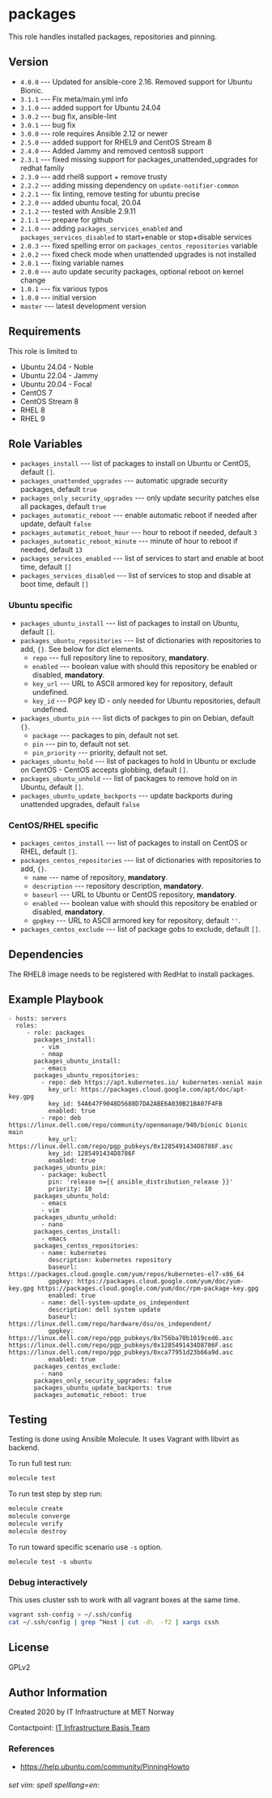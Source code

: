 packages
========

This role handles installed packages, repositories and pinning.

Version
-------

* `4.0.0` --- Updated for ansible-core 2.16. Removed support for Ubuntu Bionic.
* `3.1.1` --- Fix meta/main.yml info
* `3.1.0` --- added support for Ubuntu 24.04
* `3.0.2` --- bug fix, ansible-lint
* `3.0.1` --- bug fix
* `3.0.0` --- role requires Ansible 2.12 or newer
* `2.5.0` --- added support for RHEL9 and CentOS Stream 8
* `2.4.0` --- Added Jammy and removed centos8 support
* `2.3.1` --- fixed missing support for packages_unattended_upgrades for redhat family
* `2.3.0` --- add rhel8 support + remove trusty
* `2.2.2` --- adding missing dependency on `update-notifier-common`
* `2.2.1` --- fix linting, remove testing for ubuntu precise
* `2.2.0` --- added ubuntu focal, 20.04
* `2.1.2` --- tested with Ansible 2.9.11
* `2.1.1` --- prepare for github
* `2.1.0` --- adding `packages_services_enabled` and `packages_services_disabled` to start+enable or stop+disable services
* `2.0.3` --- fixed spelling error on `packages_centos_repositories` variable
* `2.0.2` --- fixed check mode when unattended upgrades is not installed
* `2.0.1` --- fixing variable names
* `2.0.0` --- auto update security packages, optional reboot on kernel change
* `1.0.1` --- fix various typos
* `1.0.0` --- initial version
* `master` --- latest development version

Requirements
------------

This role is limited to

* Ubuntu 24.04 - Noble
* Ubuntu 22.04 - Jammy
* Ubuntu 20.04 - Focal
* CentOS 7
* CentOS Stream 8
* RHEL 8
* RHEL 9

Role Variables
--------------


* `packages_install` --- list of packages to install on Ubuntu or CentOS, default `[]`.
* `packages_unattended_upgrades` --- automatic upgrade security packages, default `true`
* `packages_only_security_upgrades` --- only update security patches else all packages, default `true`
* `packages_automatic_reboot` --- enable automatic reboot if needed after update, default `false`
* `packages_automatic_reboot_hour` --- hour to reboot if needed, default `3`
* `packages_automatic_reboot_minute` --- minute of hour to reboot if needed, default `13`
* `packages_services_enabled` --- list of services to start and enable at boot time, default `[]`
* `packages_services_disabled` --- list of services to stop and disable at boot time, default `[]`

### Ubuntu specific

* `packages_ubuntu_install` --- list of packages to install on Ubuntu, default `[]`.
* `packages_ubuntu_repositories` --- list of dictionaries with repositories to add, `{}`. See below for dict elements.
    * `repo` --- full repository line to repository, __mandatory__.
    * `enabled` --- boolean value with should this repository be enabled or disabled, __mandatory__.
    * `key_url` --- URL to ASCII armored key for repository, default undefined.
    * `key_id` --- PGP key ID - only needed for Ubuntu repositories, default undefined.
* `packages_ubuntu_pin` --- list dicts of packges to pin on Debian, default `{}`.
    * `package` --- packages to pin, default not set.
    * `pin` --- pin to, default not set.
    * `pin_priority` --- priority, default not set.
* `packages_ubuntu_hold` --- list of packages to hold in Ubuntu or exclude on CentOS - CentOS accepts globbing, default `[]`.
* `packages_ubuntu_unhold` --- list of packages to remove hold on in Ubuntu, default `[]`.
* `packages_ubuntu_update_backports` --- update backports during unattended upgrades, default `false`

### CentOS/RHEL specific

* `packages_centos_install` --- list of packages to install on CentOS or RHEL, default `[]`.
* `packages_centos_repositories` --- list of dictionaries with repositories to add, `{}`.
    * `name` --- name of repository, __mandatory__.
    * `description` --- repository description, __mandatory__.
    * `baseurl` --- URL to Ubuntu or CentOS repository, __mandatory__.
    * `enabled` --- boolean value with should this repository be enabled or disabled, __mandatory__.
    * `gpgkey` --- URL to ASCII armored key for repository, default `''`.
* `packages_centos_exclude` --- list of package gobs to exclude, default `[]`.

Dependencies
------------

The RHEL8 image needs to be registered with RedHat to install packages.

Example Playbook
----------------

    - hosts: servers
      roles:
         - role: packages
           packages_install:
             - vim
             - nmap
           packages_ubuntu_install:
             - emacs
           packages_ubuntu_repositories:
             - repo: deb https://apt.kubernetes.io/ kubernetes-xenial main
               key_url: https://packages.cloud.google.com/apt/doc/apt-key.gpg
               key_id: 54A647F9048D5688D7DA2ABE6A030B21BA07F4FB
               enabled: true
             - repo: deb https://linux.dell.com/repo/community/openmanage/940/bionic bionic main
               key_url: https://linux.dell.com/repo/pgp_pubkeys/0x1285491434D8786F.asc
               key_id: 1285491434D8786F
               enabled: true
           packages_ubuntu_pin:
             - package: kubectl
               pin: 'release n={{ ansible_distribution_release }}'
               priority: 10
           packages_ubuntu_hold:
             - emacs
             - vim
           packages_ubuntu_unhold:
             - nano
           packages_centos_install:
             - emacs
           packages_centos_repositories:
             - name: kubernetes
               description: kubernetes repository
               baseurl: https://packages.cloud.google.com/yum/repos/kubernetes-el7-x86_64
               gpgkey: https://packages.cloud.google.com/yum/doc/yum-key.gpg https://packages.cloud.google.com/yum/doc/rpm-package-key.gpg
               enabled: true
             - name: dell-system-update_os_independent
               description: dell system update
               baseurl: https://linux.dell.com/repo/hardware/dsu/os_independent/
               gpgkey: https://linux.dell.com/repo/pgp_pubkeys/0x756ba70b1019ced6.asc https://linux.dell.com/repo/pgp_pubkeys/0x1285491434D8786F.asc https://linux.dell.com/repo/pgp_pubkeys/0xca77951d23b66a9d.asc
               enabled: true
           packages_centos_exclude:
             - nano
           packages_only_security_upgrades: false
           packages_ubuntu_update_backports: true
           packages_automatic_reboot: true

Testing
-------

Testing is done using Ansible Molecule. It uses Vagrant with libvirt as backend.

To run full test run:

```bash
molecule test
```

To run test step by step run:

```bash
molecule create
molecule converge
molecule verify
molecule destroy
```

To run toward specific scenario use `-s` option.
```
molecule test -s ubuntu
```

### Debug interactively

This uses cluster ssh to work with all vagrant boxes at the same time.

```bash
vagrant ssh-config > ~/.ssh/config
cat ~/.ssh/config | grep ^Host | cut -d\  -f2 | xargs cssh
```

License
-------

GPLv2

Author Information
------------------

Created 2020 by IT Infrastructure at MET Norway

Contactpoint: [IT Infrastructure Basis Team](mailto:it-is-basis@met.no)

### References

* https://help.ubuntu.com/community/PinningHowto

###### set vim: spell spelllang=en:

